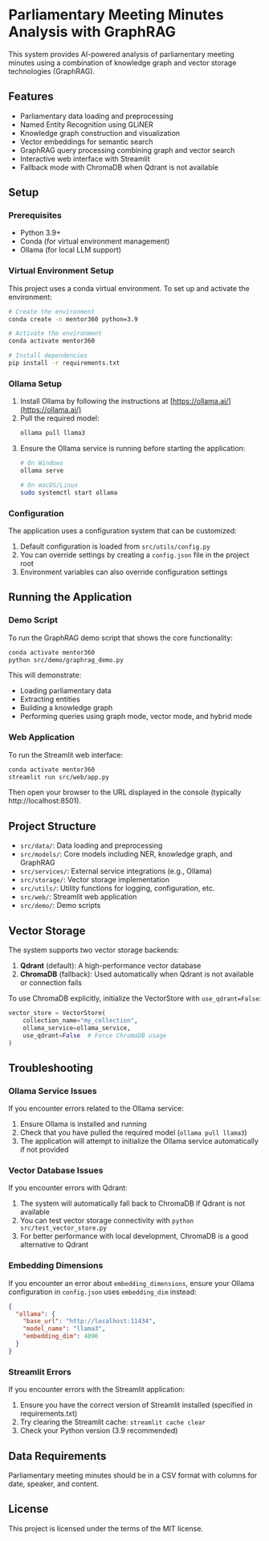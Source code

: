 # Parliamentary Meeting Minutes Analysis with GraphRAG

This system provides AI-powered analysis of parliamentary meeting minutes using a combination of knowledge graph and vector storage technologies (GraphRAG).

## Features

- Parliamentary data loading and preprocessing
- Named Entity Recognition using GLiNER
- Knowledge graph construction and visualization
- Vector embeddings for semantic search
- GraphRAG query processing combining graph and vector search
- Interactive web interface with Streamlit
- Fallback mode with ChromaDB when Qdrant is not available

## Setup

### Prerequisites

- Python 3.9+
- Conda (for virtual environment management)
- Ollama (for local LLM support)

### Virtual Environment Setup

This project uses a conda virtual environment. To set up and activate the environment:

```bash
# Create the environment
conda create -n mentor360 python=3.9

# Activate the environment
conda activate mentor360

# Install dependencies
pip install -r requirements.txt
```

### Ollama Setup

1. Install Ollama by following the instructions at [https://ollama.ai/](https://ollama.ai/)
2. Pull the required model:
   ```bash
   ollama pull llama3
   ```
3. Ensure the Ollama service is running before starting the application:
   ```bash
   # On Windows
   ollama serve
   
   # On macOS/Linux
   sudo systemctl start ollama
   ```

### Configuration

The application uses a configuration system that can be customized:

1. Default configuration is loaded from `src/utils/config.py`
2. You can override settings by creating a `config.json` file in the project root
3. Environment variables can also override configuration settings

## Running the Application

### Demo Script

To run the GraphRAG demo script that shows the core functionality:

```bash
conda activate mentor360
python src/demo/graphrag_demo.py
```

This will demonstrate:
- Loading parliamentary data
- Extracting entities
- Building a knowledge graph
- Performing queries using graph mode, vector mode, and hybrid mode

### Web Application

To run the Streamlit web interface:

```bash
conda activate mentor360
streamlit run src/web/app.py
```

Then open your browser to the URL displayed in the console (typically http://localhost:8501).

## Project Structure

- `src/data/`: Data loading and preprocessing
- `src/models/`: Core models including NER, knowledge graph, and GraphRAG
- `src/services/`: External service integrations (e.g., Ollama)
- `src/storage/`: Vector storage implementation
- `src/utils/`: Utility functions for logging, configuration, etc.
- `src/web/`: Streamlit web application
- `src/demo/`: Demo scripts

## Vector Storage

The system supports two vector storage backends:

1. **Qdrant** (default): A high-performance vector database
2. **ChromaDB** (fallback): Used automatically when Qdrant is not available or connection fails

To use ChromaDB explicitly, initialize the VectorStore with `use_qdrant=False`:

```python
vector_store = VectorStore(
    collection_name="my_collection",
    ollama_service=ollama_service,
    use_qdrant=False  # Force ChromaDB usage
)
```

## Troubleshooting

### Ollama Service Issues

If you encounter errors related to the Ollama service:

1. Ensure Ollama is installed and running
2. Check that you have pulled the required model (`ollama pull llama3`)
3. The application will attempt to initialize the Ollama service automatically if not provided

### Vector Database Issues

If you encounter errors with Qdrant:

1. The system will automatically fall back to ChromaDB if Qdrant is not available
2. You can test vector storage connectivity with `python src/test_vector_store.py`
3. For better performance with local development, ChromaDB is a good alternative to Qdrant

### Embedding Dimensions

If you encounter an error about `embedding_dimensions`, ensure your Ollama configuration in `config.json` uses `embedding_dim` instead:

```json
{
  "ollama": {
    "base_url": "http://localhost:11434",
    "model_name": "llama3",
    "embedding_dim": 4096
  }
}
```

### Streamlit Errors

If you encounter errors with the Streamlit application:

1. Ensure you have the correct version of Streamlit installed (specified in requirements.txt)
2. Try clearing the Streamlit cache: `streamlit cache clear`
3. Check your Python version (3.9 recommended)

## Data Requirements

Parliamentary meeting minutes should be in a CSV format with columns for date, speaker, and content.

## License

This project is licensed under the terms of the MIT license. 